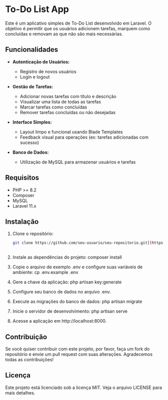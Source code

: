 # To-Do List App

Este é um aplicativo simples de To-Do List desenvolvido em Laravel. O objetivo é permitir que os usuários adicionem tarefas, marquem como concluídas e removam as que não são mais necessárias.

## Funcionalidades

- **Autenticação de Usuários:**
  - Registro de novos usuários
  - Login e logout

- **Gestão de Tarefas:**
  - Adicionar novas tarefas com título e descrição
  - Visualizar uma lista de todas as tarefas
  - Marcar tarefas como concluídas
  - Remover tarefas concluídas ou não desejadas

- **Interface Simples:**
  - Layout limpo e funcional usando Blade Templates
  - Feedback visual para operações (ex: tarefas adicionadas com sucesso)

- **Banco de Dados:**
  - Utilização de MySQL para armazenar usuários e tarefas

## Requisitos

- PHP >= 8.2
- Composer
- MySQL
- Laravel 11.x

## Instalação

1. Clone o repositório:
   ```sh
   git clone https://github.com/seu-usuario/seu-repositorio.git](https://github.com/lucasFreitasDev97/to-do-list.git
  
2. Instale as dependências do projeto:
   composer install

3. Copie o arquivo de exemplo .env e configure suas variáveis de ambiente:
   cp .env.example .env

4. Gere a chave da aplicação:
   php artisan key:generate

5. Configure seu banco de dados no arquivo .env.

6. Execute as migrações do banco de dados:
   php artisan migrate

7. Inicie o servidor de desenvolvimento:
   php artisan serve

8. Acesse a aplicação em http://localhost:8000.

## Contribuição 
Se você quiser contribuir com este projeto, por favor, faça um fork do repositório e envie um pull request com suas alterações. Agradecemos todas as contribuições!

## Licença
Este projeto está licenciado sob a licença MIT. Veja o arquivo LICENSE para mais detalhes.
